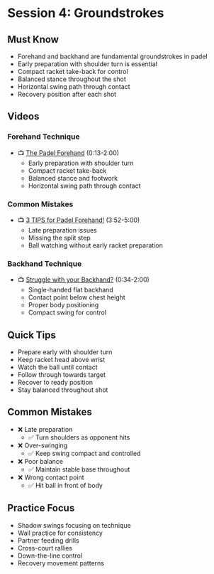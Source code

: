 # Session 4: Groundstrokes

## Must Know
- Forehand and backhand are fundamental groundstrokes in padel
- Early preparation with shoulder turn is essential
- Compact racket take-back for control
- Balanced stance throughout the shot
- Horizontal swing path through contact
- Recovery position after each shot

## Videos
### Forehand Technique
- 📺 [The Padel Forehand](https://youtu.be/YawHc7Cv8us?t=13) (0:13-2:00)
  - Early preparation with shoulder turn
  - Compact racket take-back
  - Balanced stance and footwork
  - Horizontal swing path through contact

### Common Mistakes
- 📺 [3 TIPS for Padel Forehand!](https://youtu.be/P6wsvgqXz_A?t=232) (3:52-5:00)
  - Late preparation issues
  - Missing the split step
  - Ball watching without early racket preparation

### Backhand Technique
- 📺 [Struggle with your Backhand?](https://youtu.be/5MH8RDf4qfg?t=34) (0:34-2:00)
  - Single-handed flat backhand
  - Contact point below chest height
  - Proper body positioning
  - Compact swing for control

## Quick Tips
- Prepare early with shoulder turn
- Keep racket head above wrist
- Watch the ball until contact
- Follow through towards target
- Recover to ready position
- Stay balanced throughout shot

## Common Mistakes
- ❌ Late preparation
  - ✅ Turn shoulders as opponent hits
- ❌ Over-swinging
  - ✅ Keep swing compact and controlled
- ❌ Poor balance
  - ✅ Maintain stable base throughout
- ❌ Wrong contact point
  - ✅ Hit ball in front of body

## Practice Focus
- Shadow swings focusing on technique
- Wall practice for consistency
- Partner feeding drills
- Cross-court rallies
- Down-the-line control
- Recovery movement patterns 